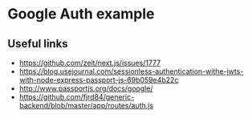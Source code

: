 # Google Auth example

## Useful links

* https://github.com/zeit/next.js/issues/1777
* https://blog.usejournal.com/sessionless-authentication-withe-jwts-with-node-express-passport-js-69b059e4b22c
* http://www.passportjs.org/docs/google/
* https://github.com/fjrd84/generic-backend/blob/master/app/routes/auth.js